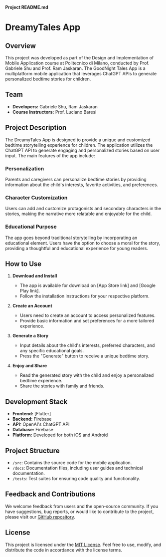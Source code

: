 **Project README.md**

# DreamyTales App

## Overview
This project was developed as part of the Design and Implementation of Mobile Application course at Politecnico di Milano, conducted by Prof. Gabriele Shu and Prof. Ram Jaskaran. The GoodNight Tales App is a multiplatform mobile application that leverages ChatGPT APIs to generate personalized bedtime stories for children.

## Team
- **Developers:** Gabriele Shu, Ram Jaskaran
- **Course Instructors:** Prof. Luciano Baresi

## Project Description
The DreamyTales App is designed to provide a unique and customized bedtime storytelling experience for children. The application utilizes the ChatGPT API to generate engaging and personalized stories based on user input. The main features of the app include:

### Personalization
Parents and caregivers can personalize bedtime stories by providing information about the child's interests, favorite activities, and preferences.

### Character Customization
Users can add and customize protagonists and secondary characters in the stories, making the narrative more relatable and enjoyable for the child.

### Educational Purpose
The app goes beyond traditional storytelling by incorporating an educational element. Users have the option to choose a moral for the story, providing a thoughtful and educational experience for young readers.

## How to Use
1. **Download and Install**
   - The app is available for download on [App Store link] and [Google Play link].
   - Follow the installation instructions for your respective platform.

2. **Create an Account**
   - Users need to create an account to access personalized features.
   - Provide basic information and set preferences for a more tailored experience.

3. **Generate a Story**
   - Input details about the child's interests, preferred characters, and any specific educational goals.
   - Press the "Generate" button to receive a unique bedtime story.

4. **Enjoy and Share**
   - Read the generated story with the child and enjoy a personalized bedtime experience.
   - Share the stories with family and friends.

## Development Stack
- **Frontend:** [Flutter]
- **Backend:** Firebase
- **API:** OpenAI's ChatGPT API
- **Database:** Firebase
- **Platform:** Developed for both iOS and Android

## Project Structure
- `/src`: Contains the source code for the mobile application.
- `/docs`: Documentation files, including user guides and technical documentation.
- `/tests`: Test suites for ensuring code quality and functionality.

## Feedback and Contributions
We welcome feedback from users and the open-source community. If you have suggestions, bug reports, or would like to contribute to the project, please visit our [GitHub repository](https://github.com/gabrielezuzu/dreamytales).

## License
This project is licensed under the [MIT License](LICENSE). Feel free to use, modify, and distribute the code in accordance with the license terms.

